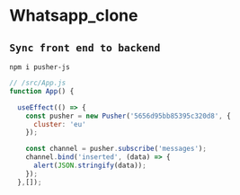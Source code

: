 # Whatsapp_clone

## `Sync front end to backend`

`npm i pusher-js`

```js
// /src/App.js
function App() {

  useEffect(() => {
    const pusher = new Pusher('5656d95bb85395c320d8', {
      cluster: 'eu'
    });

    const channel = pusher.subscribe('messages');
    channel.bind('inserted', (data) => {
      alert(JSON.stringify(data));
    });
  },[]);
```









